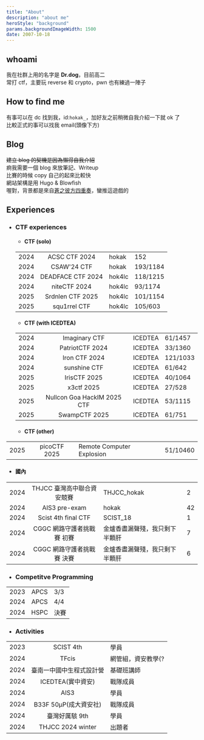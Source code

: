 ```yaml
---
title: "About"
description: "about me"
heroStyle: "background"
params.backgroundImageWidth: 1500
date: 2007-10-18
---
```


## whoami

我在社群上用的名字是 **Dr.dog**，目前高二  
常打 ctf，主要玩 reverse 和 crypto，pwn 也有練過一陣子

## How to find me

有事可以在 dc 找到我，id:`hokak_`，加好友之前稍微自我介紹一下就 ok 了  
比較正式的事可以找我 email(頭像下方)

## Blog

~~建立 blog 的契機是因為懶得自我介紹~~  
痾我需要一個 blog 來放筆記、Writeup  
比賽的時候 copy 自己的起來比較快  
網站架構是用 Hugo & Blowfish  
喔對，背景都是來自[蒼之彼方四重奏](https://store.steampowered.com/app/1044620/_/)，蠻推這遊戲的

## Experiences

- ### CTF experiences

  - #### CTF (solo)

  |      |                   |        |          |
  | :--- | :---------------: | :----- | :------- |
  | 2024 |   ACSC CTF 2024   | hokak  | 152      |
  | 2024 |    CSAW'24 CTF    | hokak  | 193/1184 |
  | 2024 | DEADFACE CTF 2024 | hok4lc | 118/1215 |
  | 2024 | niteCTF 2024      | hok4lc | 93/1174  |
  | 2025 | Srdnlen CTF 2025  | hok4lc | 101/1154 |
  | 2025 | squ1rrel CTF      | hok4lc | 105/603  |

  - #### CTF (with ICEDTEA)

  |      |                 |         |          |
  | :--- | :-------------: | :------ | :------- |
  | 2024 |  Imaginary CTF  | ICEDTEA | 61/1457  |
  | 2024 | PatriotCTF 2024 | ICEDTEA | 33/1360  |
  | 2024 |  Iron CTF 2024  | ICEDTEA | 121/1033 |
  | 2024 |  sunshine CTF   | ICEDTEA | 61/642   |
  | 2025 |  IrisCTF 2025   | ICEDTEA | 40/1064  |
  | 2025 |  x3ctf 2025     | ICEDTEA | 27/528   |
  | 2025 | Nullcon Goa HackIM 2025 CTF| ICEDTEA | 53/1115 |
  | 2025 | SwampCTF 2025 | ICEDTEA | 61/751 |

  - #### CTF (other)

 |      |                            |                                |     |
  | :--- | :------------------------: | :----------------------------- | :-- |
  | 2025 | picoCTF 2025 | Remote Computer Explosion | 51/10460 |

  - #### 國內

  |      |                            |                                |     |
  | :--- | :------------------------: | :----------------------------- | :-- |
  | 2024 | THJCC 臺灣高中聯合資安競賽 | THJCC_hokak                    | 2   |
  | 2024 |       AIS3 pre-exam        | hokak                          | 42  |
  | 2024 |    Scist 4th final CTF     | SCIST_18                       | 1   |
  | 2024 | CGGC 網路守護者挑戰賽 初賽 | 金爐香盡漏聲殘，我只剩下半顆肝 | 7   |
  | 2024 | CGGC 網路守護者挑戰賽 決賽 | 金爐香盡漏聲殘，我只剩下半顆肝 | 6   |

- ### Competitve Programming

|      |      |      |
| :--- | :--: | :--- |
| 2023 | APCS | 3/3  |
| 2024 | APCS | 4/4  |
| 2024 | HSPC | 決賽 |

- ### Activities

|      |                          |                    |
| :--- | :----------------------: | :----------------- |
| 2023 |        SCIST 4th         | 學員               |
| 2024 |          TFcis           | 網管組，資安教學(? |
| 2024 | 臺南一中國中生程式設計營 | 基礎班講師         |
| 2024 |    ICEDTEA(實中資安)     | 戰隊成員           |
| 2024 |           AIS3           | 學員               |
| 2024 |  B33F 50μP(成大資安社)   | 戰隊成員           |
| 2024 |      臺灣好厲駭 9th      | 學員               |
| 2024 |  THJCC 2024 winter     | 出題者              |
